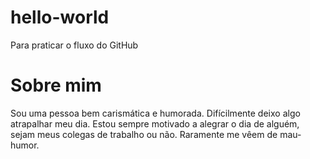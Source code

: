 # hello-world
Para praticar o fluxo do GitHub
# Sobre mim

Sou uma pessoa bem carismática e humorada. Difícilmente deixo algo atrapalhar meu dia. Estou sempre motivado a alegrar o dia de alguém, sejam meus colegas de trabalho ou não. Raramente me vêem de mau-humor.
